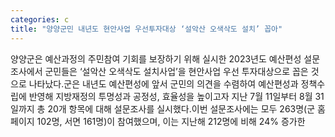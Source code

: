 ```yaml
---
categories: c
title: "양양군민 내년도 현안사업 우선투자대상 ‘설악산 오색삭도 설치’ 꼽아"
---
```

양양군은 예산과정의 주민참여 기회를 보장하기 위해 실시한 2023년도 예산편성 설문조사에서 군민들은 &lsquo;설악산 오색삭도 설치사업&rsquo;을 현안사업 우선 투자대상으로 꼽은 것으로 나타났다.군은 내년도 예산편성에 앞서 군민의 의견을 수렴하여 예산편성과 정책수립에 반영해 지방재정의 투명성과 공정성, 효율성을 높이고자 지난 7월 11일부터 8월 31일까지 총 20개 항목에 대해 설문조사를 실시했다.이번 설문조사에는 모두 263명(군 홈페이지 102명, 서면 161명)이 참여했으며, 이는 지난해 212명에 비해 24% 증가한